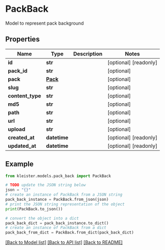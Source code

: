 # PackBack

Model to represent pack background

## Properties

Name | Type | Description | Notes
------------ | ------------- | ------------- | -------------
**id** | **str** |  | [optional] [readonly] 
**pack_id** | **str** |  | [optional] 
**pack** | [**Pack**](Pack.md) |  | [optional] 
**slug** | **str** |  | [optional] 
**content_type** | **str** |  | [optional] 
**md5** | **str** |  | [optional] 
**path** | **str** |  | [optional] 
**url** | **str** |  | [optional] 
**upload** | **str** |  | [optional] 
**created_at** | **datetime** |  | [optional] [readonly] 
**updated_at** | **datetime** |  | [optional] [readonly] 

## Example

```python
from kleister.models.pack_back import PackBack

# TODO update the JSON string below
json = "{}"
# create an instance of PackBack from a JSON string
pack_back_instance = PackBack.from_json(json)
# print the JSON string representation of the object
print(PackBack.to_json())

# convert the object into a dict
pack_back_dict = pack_back_instance.to_dict()
# create an instance of PackBack from a dict
pack_back_from_dict = PackBack.from_dict(pack_back_dict)
```
[[Back to Model list]](../README.md#documentation-for-models) [[Back to API list]](../README.md#documentation-for-api-endpoints) [[Back to README]](../README.md)


